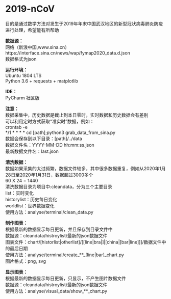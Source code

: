 <h1>2019-nCoV</h1>
目的是通过数学方法对发生于2019年年末中国武汉地区的新型冠状病毒肺炎防疫进行处理，希望能有所帮助
<br>
<p>
<b>数据源：</b>
<br>网络（新浪中国,www.sina.cn）
<br>https://interface.sina.cn/news/wap/fymap2020_data.d.json
<br>数据格式为json
</p>

<p>
<b>运行环境：</b>
<br>Ubuntu 1804 LTS
<br>Python 3.6 + requests + matplotlib
</p>

<p>
<b>IDE：</b>
<br>PyCharm 社区版
</p>

<p>
<b>注意：</b>
<br>数据采集中，历史数据是截止到本日零时，实时数据和历史数据会有差别
<br>可以利用定时方式获取“准实时”数据，例如：
<br>crontab -e
<br>*/1 * * * * cd [path];python3 grab_data_from_sina.py
<br>数据会保存到以下目录：[path]/../data
<br>数据文件名：YYYY-MM-DD hh:mm:ss.json
<br>最新数据文件名：last.json
</p>

<p>
<b>清洗数据：</b>
<br>数据如果采集的太过频繁，数据文件较多，其中很多数据重复，例如从2020年1月28日至2020年1月31日，数据超过3000多个
<br>60 X 24 = 1440
<br>清洗数据目录为项目中:cleandata，分为三个主要目录
<br>list：实时变化
<br>historylist：历史每日变化
<br>worldlist：世界数据变化
<br>使用方法：analyse/terminal/clean_data.py
</p>

<p>
<b>制作图表：</b>
<br>根据最新的数据显示每日更新，并且保存到目录文件中
<br>数据源：cleandata/histroylist/最新的json数据文件
<br>图表文件：chart/[historlist|otherlist]/[[line|bra|]|[china|[bar|line]]]/数据文件中的最后日期
<br>使用方法：analyse/terminal/create_**_[line|bar]_chart.py
<br>图片格式：png, svg
</p>

<p>
<b>显示图表：</b>
<br>根据最新的数据显示每日更新，只显示，不产生图片数据文件
<br>数据源：cleandata/histroylist/最新的json数据文件
<br>使用方法：analyse/visual_data/show_**_chart.py
</p>
